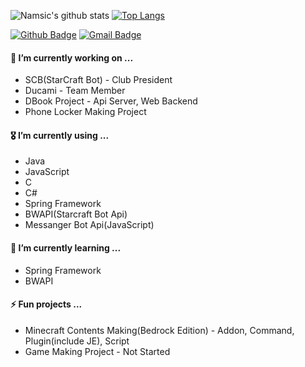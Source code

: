 <!--
**namsic6460/namsic6460** is a ✨ _special_ ✨ repository because its `README.md` (this file) appears on your GitHub profile.

Here are some ideas to get you started:

- 🔭 I’m currently working on ...
- 🌱 I’m currently learning ...
- 👯 I’m looking to collaborate on ...
- 🤔 I’m looking for help with ...
- 💬 Ask me about ...
- 📫 How to reach me: ...
- 😄 Pronouns: ...
- ⚡ Fun fact: ...
[![Top Langs](https://github-readme-stats.vercel.app/api/top-langs/?username=namsic6460)](https://github.com/anuraghazra/github-readme-stats)


#### 🏫  I’m currently studying on ...
* Daegu Software Meister High School
-->
![Namsic's github stats](https://github-readme-stats.vercel.app/api?username=namsic6460&show_icons=true&hide_border=true&count_private=true)
[![Top Langs](https://github-readme-stats.vercel.app/api/top-langs/?username=namsic6460&hide=ASP,ShaderLab&count_private=true)](https://github.com/anuraghazra/github-readme-stats)

  [![Github Badge](https://img.shields.io/badge/Github-000000?style=flat-square&logo=Github&logoColor=white&link=namsic6460@gmail.com)](namsic6460@gmail.com)
  [![Gmail Badge](https://img.shields.io/badge/Gmail-d14836?style=flat-square&logo=Gmail&logoColor=white&link=namsic6460@gmail.com)](namsic6460@gmail.com)

#### 🔭  I’m currently working on ...
* SCB(StarCraft Bot) - Club President
* Ducami - Team Member
* DBook Project - Api Server, Web Backend
* Phone Locker Making Project

#### 🎖  I’m currently using ...
* Java
* JavaScript
* C
* C#
* Spring Framework
* BWAPI(Starcraft Bot Api)
* Messanger Bot Api(JavaScript)


#### 🛫  I’m currently learning ...
* Spring Framework
* BWAPI

#### ⚡ Fun projects ...
* Minecraft Contents Making(Bedrock Edition) - Addon, Command, Plugin(include JE), Script
* Game Making Project - Not Started